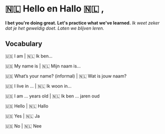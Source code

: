 # 🇳🇱 Hello en Hallo 🇳🇱 ,

__I bet you're doing great. Let's practice what we've learned.__
_Ik weet zeker dat je het geweldig doet. Laten we blijven leren._

## Vocabulary

🇺🇸 I am |  🇳🇱  Ik ben...

🇺🇸 My name is | 🇳🇱  Mijn naam is... 

🇺🇸 What’s your name? (informal) | 🇳🇱  Wat is jouw naam?

🇺🇸  I live in ... | 🇳🇱  Ik woon in...

🇺🇸  I am ... years old | 🇳🇱  Ik ben ... jaren oud

🇺🇸 Hello | 🇳🇱 Hallo

🇺🇸 Yes | 🇳🇱  Ja

🇺🇸 No | 🇳🇱 Nee